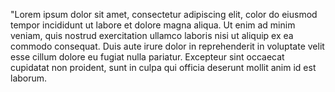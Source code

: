 "Lorem ipsum dolor sit amet, consectetur adipiscing elit, color do eiusmod tempor incididunt ut labore et 
dolore magna aliqua. Ut enim ad minim veniam, quis nostrud exercitation ullamco laboris nisi ut aliquip
 ex ea commodo consequat. Duis aute irure dolor in reprehenderit in voluptate velit esse cillum dolore eu 
 fugiat nulla pariatur. Excepteur sint occaecat cupidatat non proident, sunt in culpa qui officia 
 deserunt mollit anim id est laborum.
 